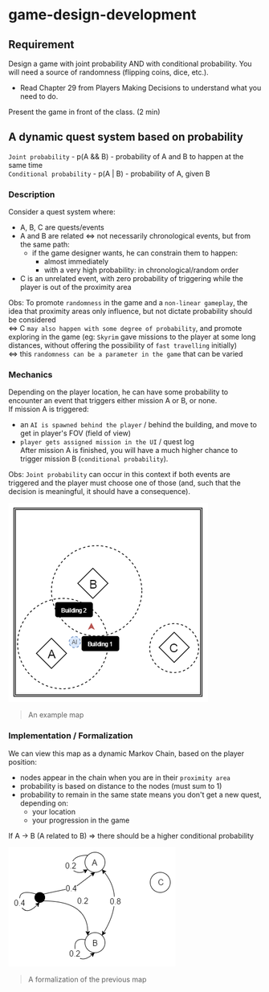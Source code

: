 # game-design-development

## Requirement

Design a game with joint probability AND with
conditional probability. You will need a source of
randomness (flipping coins, dice, etc.).
  + Read Chapter 29 from Players Making Decisions to
understand what you need to do.

Present the game in front of the class. (2 min)

## A dynamic quest system based on probability

`Joint probability` - p(A && B) - probability of A and B to happen at the same time  
`Conditional probability` - p(A | B) - probability of A, given B

### Description

Consider a quest system where:
+ A, B, C are quests/events
+ A and B are related <=> not necessarily chronological events, but from the same path:
  + if the game designer wants, he can constrain them to happen:
    + almost immediately
    + with a very high probability: in chronological/random order
+ C is an unrelated event, with zero probability of triggering while the player is out of the proximity area

Obs: To promote `randomness` in the game and a `non-linear gameplay`, the idea that proximity areas only influence, but not dictate probability should be considered  
<=> C `may also happen with some degree of probability`, and promote exploring in the game (eg: `Skyrim` gave missions to the player at some long distances, without offering the possibility of `fast travelling` initially)  
<=> this `randomness can be a parameter in the game` that can be varied

### Mechanics

Depending on the player location, he can have some probability to encounter an event that triggers either mission A or B, or none.  
If mission A is triggered:
+ an `AI is spawned behind the player` / behind the building, and move to get in player's FOV (field of view)
+ `player gets assigned mission in the UI` / quest log  
After mission A is finished, you will have a much higher chance to trigger mission B (`conditional probability`).

Obs: `Joint probability` can occur in this context if both events are triggered and the player must choose one of those (and, such that the decision is meaningful, it should have a consequence).


![](Map.png)
> An example map


### Implementation / Formalization

We can view this map as a dynamic Markov Chain, based on the player position:
+ nodes appear in the chain when you are in their `proximity area`
+ probability is based on distance to the nodes (must sum to 1)
+ probability to remain in the same state means you don't get a new quest, depending on:
  + your location
  + your progression in the game

If A -> B (A related to B) => there should be a higher conditional probability


![](Diagram.png)
> A formalization of the previous map

